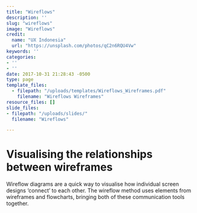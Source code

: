 ```yaml
---
title: "Wireflows"
description: ''
slug: "wireflows"
image: "Wireflows"
credit:
  name: "UX Indonesia"
  url: "https://unsplash.com/photos/qC2n6RQU4Vw"
keywords: ''
categories:
- ''
- ''
date: 2017-10-31 21:28:43 -0500
type: page
template_files:
  - filepath: "/uploads/templates/Wireflows_Wireframes.pdf"
    filename: "Wireflows Wireframes"
resource_files: []
slide_files:
- filepath: "/uploads/slides/"
  filename: "Wireflows"

---
```

# Visualising the relationships between wireframes

Wireflow diagrams are a quick way to visualise how individual screen designs ‘connect’ to each other. The wireflow method uses elements from wireframes and flowcharts, bringing both of these communication tools together.
